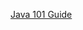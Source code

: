 [Java 101 Guide](https://github.com/SciBorgs/SciGuides/blob/main/projects/intro-to-programming/Java101.md)
